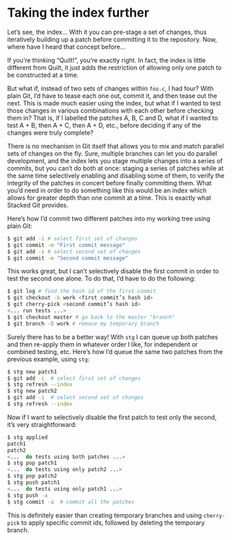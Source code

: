 # Taking the index further

Let’s see, the index... With it you can pre-stage a set of changes, thus iteratively building up a patch before committing it to the repository. Now, where have I heard that concept before...

If you’re thinking “Quilt!”, you’re exactly right. In fact, the index is little different from Quilt, it just adds the restriction of allowing only one patch to be constructed at a time.

But what if, instead of two sets of changes within `foo.c`, I had four? With plain Git, I’d have to tease each one out, commit it, and then tease out the next. This is made much easier using the index, but what if I wanted to test those changes in various combinations with each other before checking them in? That is, if I labelled the patches A, B, C and D, what if I wanted to test A + B, then A + C, then A + D, etc., before deciding if any of the changes were truly complete?

There is no mechanism in Git itself that allows you to mix and match parallel sets of changes on the fly. Sure, multiple branches can let you do parallel development, and the index lets you stage multiple changes into a series of commits, but you can’t do both at once: staging a series of patches while at the same time selectively enabling and disabling some of them, to verify the integrity of the patches in concert before finally committing them.
What you’d need in order to do something like this would be an index which allows for greater depth than one commit at a time. This is exactly what Stacked Git provides.

Here’s how I’d commit two different patches into my working tree using plain Git:

```bash
$ git add -i # select first set of changes
$ git commit -m "First commit message"
$ git add -i # select second set of changes
$ git commit -m "Second commit message"
```

This works great, but I can’t selectively disable the first commit in order to test the second one alone. To do that, I’d have to do the following:

```bash
$ git log # find the hash id of the first commit
$ git checkout -b work <first commit’s hash id>
$ git cherry-pick <second commit’s hash id>
<... run tests ...>
$ git checkout master # go back to the master "branch"
$ git branch -D work # remove my temporary branch
```

Surely there has to be a better way! With `stg` I can queue up both patches and then re-apply them in whatever order I like, for independent or combined testing, etc. Here’s how I’d queue the same two patches from the previous example, using `stg`:

```bash
$ stg new patch1
$ git add -i  # select first set of changes
$ stg refresh --index
$ stg new patch2
$ git add -i  # select second set of changes
$ stg refresh --index
```
Now if I want to selectively disable the first patch to test only the second, it’s very straightforward:

```bash
$ stg applied
patch1
patch2
<...  do tests using both patches ...>
$ stg pop patch1
<...  do tests using only patch2 ...>
$ stg pop patch2
$ stg push patch1
<...  do tests using only patch1 ...>
$ stg push -a
$ stg commit -a  # commit all the patches
```

This is definitely easier than creating temporary branches and using `cherry-pick` to apply specific commit ids, followed by deleting the temporary branch.
